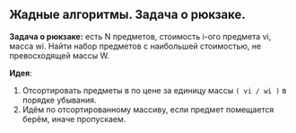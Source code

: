 ## Жадные алгоритмы. Задача о рюкзаке.

**Задача о рюкзаке:** есть N предметов, стоимость i-ого предмета vi, масса wi. Найти набор предметов с наибольшей стоимостью, не превосходящей массы W.

**Идея**: 
1. Отсортировать предметы в по цене за единицу массы `( vi / wi )` в порядке убывания.
2. Идём по отсортированному массиву, если предмет помещается берём, иначе пропускаем.
